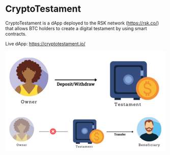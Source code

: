 # CryptoTestament
CryptoTestament is a dApp deployed to the RSK network (https://rsk.co/) that allows BTC holders to create a digital testament by using smart contracts.

Live dApp: https://cryptotestament.io/


![DivBox](/cryptotestament-1.png?raw=true "CryptoTestament")
![DivBox](/cryptotestament-2.png?raw=true "CryptoTestament")
